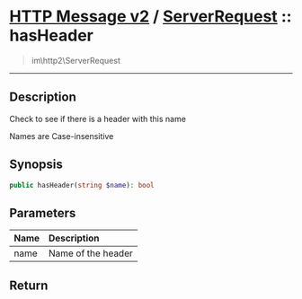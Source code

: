 # [HTTP Message v2](http2.md) / [ServerRequest](http2-ServerRequest.md) :: hasHeader
 > im\http2\ServerRequest
____

## Description
Check to see if there is a header with this name

Names are Case-insensitive

## Synopsis
```php
public hasHeader(string $name): bool
```

## Parameters
| Name | Description |
| :--- | :---------- |
| name | Name of the header |

## Return

